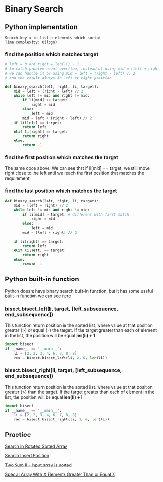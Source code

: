 # Binary Search
## Python implementation
```
Search key x in list n elements which sorted
Time complexity: O(logn)
```

### find the position which matches target
```python
# left = 0 and right = len(li) - 1
# to catch problem about overflow, instead of using mid = (left + right) // 2
# we can handle it by using mid = left + (right - left) // 2
# and the result always in left or right position

def binary_search(left, right, li, target):
    mid = left + (right - left) // 2
    while left != mid and right != mid:
        if li[mid] >= target:
            right = mid
        else:
            left = mid
        mid = left + (right - left) // 2
    if li[left] == target:
        return left
    elif li[right] == target:
        return right
    else:
        return -1
```

### find the first position which matches the target
The same code above. We can see that if li[mid] == target, we still move right close to the left until we reach the first position that matches the requirement

### find the last position which matches the target
```python
def binary_search(left, right, li, target):
    mid = (left + right) // 2
    while left != mid and right != mid:
        if li[mid] > target: # different with first match
            right = mid
        else:
            left = mid
        mid = (left + right) // 2
    
    if li[right] == target:
        return left
    elif li[left] == target:
        return right
    else:
        return -1
```

## Python built-in function
Python doesnt have binary search built-in function, but it has some useful built-in function we can see here
### bisect.bisect_left(li, target, [left_subsequence, end_subsequence])
This function return position in the sorted list, where value at that position greater (>) or equal (=) the target. If the target greater than each of element in the list, the position will be equal **len(li) + 1**
```python
import bisect
if __name__ == '__main__':
    li = [2, 2, 3, 4, 6, 7, 8, 8]
    res = bisect.bisect_left(li, 2, 0, len(li))
```

### bisect.bisect_right(li, target, [left_subsequence, end_subsequence])
This function return position in the sorted list, where value at that position greater (>) than the target. If the target greater than each of element in the list, the position will be equal **len(li) + 1**
```python
import bisect 
if __name__ == '__main__':
    li = [2, 2, 3, 4, 6, 7, 8, 8]
    res = bisect.bisect_right(li, 3, 0, len(li))
```

## Practice

[Search in Rotated Sorted Array](https://github.com/nghoanglong/DataStructures-Algorithms-CheatSheet/blob/master/06%20BINARY%20SEARCH/search_in_rst.py)

[Search Insert Position](https://github.com/nghoanglong/DataStructures-Algorithms-CheatSheet/blob/master/06%20BINARY%20SEARCH/search_ins_position.py)

[Two Sum II - Input array is sorted](https://github.com/nghoanglong/DataStructures-Algorithms-CheatSheet/blob/master/06%20BINARY%20SEARCH/two_sum_arrays.py)

[Special Array With X Elements Greater Than or Equal X](https://github.com/nghoanglong/DataStructures-Algorithms-CheatSheet/blob/master/06%20BINARY%20SEARCH/special_arr.py)
